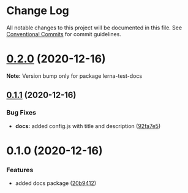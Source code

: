 # Change Log

All notable changes to this project will be documented in this file.
See [Conventional Commits](https://conventionalcommits.org) for commit guidelines.

# [0.2.0](https://github.com/5cube/lerna-test/compare/v0.1.1...v0.2.0) (2020-12-16)

**Note:** Version bump only for package lerna-test-docs





## [0.1.1](https://github.com/5cube/lerna-test/compare/v0.1.0...v0.1.1) (2020-12-16)


### Bug Fixes

* **docs:** added config.js with title and description ([92fa7e5](https://github.com/5cube/lerna-test/commit/92fa7e5fba3a1b02acd5eeab1bdb3f1718c396b3))





# 0.1.0 (2020-12-16)


### Features

* added docs package ([20b9412](https://github.com/5cube/lerna-test/commit/20b94129636e259bc06e2fbed0a95cb94154a381))
